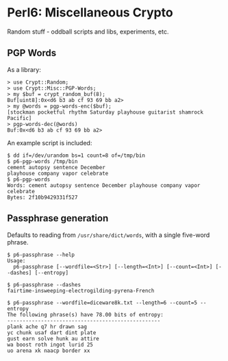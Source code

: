 # Perl6: Miscellaneous Crypto

Random stuff - oddball scripts and libs, experiments, etc.

## PGP Words
As a library:
```
> use Crypt::Random;
> use Crypt::Misc::PGP-Words;
> my $buf = crypt_random_buf(8);
Buf[uint8]:0x<d6 b3 ab cf 93 69 bb a2>
> my @words = pgp-words-enc($buf);
[stockman pocketful rhythm Saturday playhouse guitarist shamrock Pacific]
> pgp-words-dec(@words)
Buf:0x<d6 b3 ab cf 93 69 bb a2>
```

An example script is included:
```
$ dd if=/dev/urandom bs=1 count=8 of=/tmp/bin
$ p6-pgp-words /tmp/bin
cement autopsy sentence December
playhouse company vapor celebrate
$ p6-pgp-words
Words: cement autopsy sentence December playhouse company vapor celebrate
Bytes: 2f10b9429331f527
```

## Passphrase generation
Defaults to reading from `/usr/share/dict/words`, with a single five-word phrase.
```
$ p6-passphrase --help
Usage:
  p6-passphrase [--wordfile=<Str>] [--length=<Int>] [--count=<Int>] [--dashes] [--entropy]

$ p6-passphrase --dashes
fairtime-insweeping-electrogilding-pyrena-French

$ p6-passphrase --wordfile=diceware8k.txt --length=6 --count=5 --entropy
The following phrase(s) have 78.00 bits of entropy:
--------------------------------------------------
plank ache q7 hr drawn sag
yc chunk usaf dart dint plate
gust earn solve hunk au attire
wa boost roth ingot lurid 25
uo arena xk naacp border xx
```
